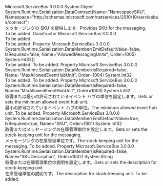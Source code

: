 <Type Name="MessagingSKU" FullName="Microsoft.ServiceBus.Management.MessagingSKU">
  <TypeSignature Language="C#" Value="public class MessagingSKU" />
  <TypeSignature Language="ILAsm" Value=".class public auto ansi beforefieldinit MessagingSKU extends System.Object" />
  <TypeSignature Language="DocId" Value="T:Microsoft.ServiceBus.Management.MessagingSKU" />
  <TypeSignature Language="VB.NET" Value="Public Class MessagingSKU" />
  <TypeSignature Language="F#" Value="type MessagingSKU = class" />
  <AssemblyInfo>
    <AssemblyName>Microsoft.ServiceBus</AssemblyName>
    <AssemblyVersion>3.0.0.0</AssemblyVersion>
  </AssemblyInfo>
  <Base>
    <BaseTypeName>System.Object</BaseTypeName>
  </Base>
  <Interfaces />
  <Attributes>
    <Attribute>
      <AttributeName>System.Runtime.Serialization.DataContract(Name="NamespaceSKU", Namespace="http://schemas.microsoft.com/netservices/2010/10/servicebus/connect")</AttributeName>
    </Attribute>
  </Attributes>
  <Docs>
    <summary><span data-ttu-id="e8c57-101">メッセージングの SKU を提供します。</span><span class="sxs-lookup"><span data-stu-id="e8c57-101">Provides SKU for the messaging.</span></span></summary>
    <remarks>To be added.</remarks>
  </Docs>
  <Members>
    <Member MemberName=".ctor">
      <MemberSignature Language="C#" Value="public MessagingSKU ();" />
      <MemberSignature Language="ILAsm" Value=".method public hidebysig specialname rtspecialname instance void .ctor() cil managed" />
      <MemberSignature Language="DocId" Value="M:Microsoft.ServiceBus.Management.MessagingSKU.#ctor" />
      <MemberSignature Language="VB.NET" Value="Public Sub New ()" />
      <MemberType>Constructor</MemberType>
      <AssemblyInfo>
        <AssemblyName>Microsoft.ServiceBus</AssemblyName>
        <AssemblyVersion>3.0.0.0</AssemblyVersion>
      </AssemblyInfo>
      <Parameters />
      <Docs>
        <summary>To be added.</summary>
        <remarks>To be added.</remarks>
      </Docs>
    </Member>
    <Member MemberName="AllowedMessagingUnits">
      <MemberSignature Language="C#" Value="public int[] AllowedMessagingUnits { get; }" />
      <MemberSignature Language="ILAsm" Value=".property instance int32[] AllowedMessagingUnits" />
      <MemberSignature Language="DocId" Value="P:Microsoft.ServiceBus.Management.MessagingSKU.AllowedMessagingUnits" />
      <MemberSignature Language="VB.NET" Value="Public ReadOnly Property AllowedMessagingUnits As Integer()" />
      <MemberSignature Language="F#" Value="member this.AllowedMessagingUnits : int[]" Usage="Microsoft.ServiceBus.Management.MessagingSKU.AllowedMessagingUnits" />
      <MemberType>Property</MemberType>
      <AssemblyInfo>
        <AssemblyName>Microsoft.ServiceBus</AssemblyName>
        <AssemblyVersion>3.0.0.0</AssemblyVersion>
      </AssemblyInfo>
      <Attributes>
        <Attribute>
          <AttributeName>System.Runtime.Serialization.DataMember(EmitDefaultValue=false, IsRequired=false, Name="AllowedMessagingUnits", Order=1005)</AttributeName>
        </Attribute>
      </Attributes>
      <ReturnValue>
        <ReturnType>System.Int32[]</ReturnType>
      </ReturnValue>
      <Docs>
        <summary />
        <value>To be added.</value>
        <remarks>To be added.</remarks>
      </Docs>
    </Member>
    <Member MemberName="MaxAllowedEventHubUnit">
      <MemberSignature Language="C#" Value="public int MaxAllowedEventHubUnit { get; }" />
      <MemberSignature Language="ILAsm" Value=".property instance int32 MaxAllowedEventHubUnit" />
      <MemberSignature Language="DocId" Value="P:Microsoft.ServiceBus.Management.MessagingSKU.MaxAllowedEventHubUnit" />
      <MemberSignature Language="VB.NET" Value="Public ReadOnly Property MaxAllowedEventHubUnit As Integer" />
      <MemberSignature Language="F#" Value="member this.MaxAllowedEventHubUnit : int" Usage="Microsoft.ServiceBus.Management.MessagingSKU.MaxAllowedEventHubUnit" />
      <MemberType>Property</MemberType>
      <AssemblyInfo>
        <AssemblyName>Microsoft.ServiceBus</AssemblyName>
        <AssemblyVersion>3.0.0.0</AssemblyVersion>
      </AssemblyInfo>
      <Attributes>
        <Attribute>
          <AttributeName>System.Runtime.Serialization.DataMember(IsRequired=false, Name="MaxAllowedEventHubUnit", Order=1004)</AttributeName>
        </Attribute>
      </Attributes>
      <ReturnValue>
        <ReturnType>System.Int32</ReturnType>
      </ReturnValue>
      <Docs>
        <summary />
        <value>To be added.</value>
        <remarks>To be added.</remarks>
      </Docs>
    </Member>
    <Member MemberName="MinAllowedEventHubUnit">
      <MemberSignature Language="C#" Value="public int MinAllowedEventHubUnit { get; }" />
      <MemberSignature Language="ILAsm" Value=".property instance int32 MinAllowedEventHubUnit" />
      <MemberSignature Language="DocId" Value="P:Microsoft.ServiceBus.Management.MessagingSKU.MinAllowedEventHubUnit" />
      <MemberSignature Language="VB.NET" Value="Public ReadOnly Property MinAllowedEventHubUnit As Integer" />
      <MemberSignature Language="F#" Value="member this.MinAllowedEventHubUnit : int" Usage="Microsoft.ServiceBus.Management.MessagingSKU.MinAllowedEventHubUnit" />
      <MemberType>Property</MemberType>
      <AssemblyInfo>
        <AssemblyName>Microsoft.ServiceBus</AssemblyName>
        <AssemblyVersion>3.0.0.0</AssemblyVersion>
      </AssemblyInfo>
      <Attributes>
        <Attribute>
          <AttributeName>System.Runtime.Serialization.DataMember(IsRequired=false, Name="MinAllowedEventHubUnit", Order=1003)</AttributeName>
        </Attribute>
      </Attributes>
      <ReturnValue>
        <ReturnType>System.Int32</ReturnType>
      </ReturnValue>
      <Docs>
        <summary><span data-ttu-id="e8c57-102">取得または最小の許可されているイベント ハブの単位を設定します。</span><span class="sxs-lookup"><span data-stu-id="e8c57-102">Gets or sets the minimum allowed event hub unit.</span></span></summary>
        <value><span data-ttu-id="e8c57-103">最小の許可されているイベント ハブの単位。</span><span class="sxs-lookup"><span data-stu-id="e8c57-103">The minimum allowed event hub unit.</span></span></value>
        <remarks>To be added.</remarks>
      </Docs>
    </Member>
    <Member MemberName="SKU">
      <MemberSignature Language="C#" Value="public int SKU { get; set; }" />
      <MemberSignature Language="ILAsm" Value=".property instance int32 SKU" />
      <MemberSignature Language="DocId" Value="P:Microsoft.ServiceBus.Management.MessagingSKU.SKU" />
      <MemberSignature Language="VB.NET" Value="Public Property SKU As Integer" />
      <MemberSignature Language="F#" Value="member this.SKU : int with get, set" Usage="Microsoft.ServiceBus.Management.MessagingSKU.SKU" />
      <MemberType>Property</MemberType>
      <AssemblyInfo>
        <AssemblyName>Microsoft.ServiceBus</AssemblyName>
        <AssemblyVersion>3.0.0.0</AssemblyVersion>
      </AssemblyInfo>
      <Attributes>
        <Attribute>
          <AttributeName>System.Runtime.Serialization.DataMember(EmitDefaultValue=true, IsRequired=true, Name="SKU", Order=1001)</AttributeName>
        </Attribute>
      </Attributes>
      <ReturnValue>
        <ReturnType>System.Int32</ReturnType>
      </ReturnValue>
      <Docs>
        <summary><span data-ttu-id="e8c57-104">取得またはメッセージングの在庫管理単位を設定します。</span><span class="sxs-lookup"><span data-stu-id="e8c57-104">Gets or sets the stock-keeping unit for the messaging.</span></span></summary>
        <value><span data-ttu-id="e8c57-105">メッセージングの在庫管理単位です。</span><span class="sxs-lookup"><span data-stu-id="e8c57-105">The stock-keeping unit for the messaging.</span></span></value>
        <remarks>To be added.</remarks>
      </Docs>
    </Member>
    <Member MemberName="SKUDescription">
      <MemberSignature Language="C#" Value="public string SKUDescription { get; }" />
      <MemberSignature Language="ILAsm" Value=".property instance string SKUDescription" />
      <MemberSignature Language="DocId" Value="P:Microsoft.ServiceBus.Management.MessagingSKU.SKUDescription" />
      <MemberSignature Language="VB.NET" Value="Public ReadOnly Property SKUDescription As String" />
      <MemberSignature Language="F#" Value="member this.SKUDescription : string" Usage="Microsoft.ServiceBus.Management.MessagingSKU.SKUDescription" />
      <MemberType>Property</MemberType>
      <AssemblyInfo>
        <AssemblyName>Microsoft.ServiceBus</AssemblyName>
        <AssemblyVersion>3.0.0.0</AssemblyVersion>
      </AssemblyInfo>
      <Attributes>
        <Attribute>
          <AttributeName>System.Runtime.Serialization.DataMember(IsRequired=false, Name="SKUDescription", Order=1002)</AttributeName>
        </Attribute>
      </Attributes>
      <ReturnValue>
        <ReturnType>System.String</ReturnType>
      </ReturnValue>
      <Docs>
        <summary><span data-ttu-id="e8c57-106">取得または在庫管理単位の説明を設定します。</span><span class="sxs-lookup"><span data-stu-id="e8c57-106">Gets or sets the description for stock-keeping unit.</span></span></summary>
        <value><span data-ttu-id="e8c57-107">在庫管理単位の説明です。</span><span class="sxs-lookup"><span data-stu-id="e8c57-107">The description for stock-keeping unit.</span></span></value>
        <remarks>To be added.</remarks>
      </Docs>
    </Member>
  </Members>
</Type>